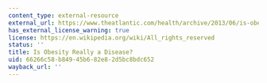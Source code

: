 ```yaml
---
content_type: external-resource
external_url: https://www.theatlantic.com/health/archive/2013/06/is-obesity-really-a-disease/277148/
has_external_license_warning: true
license: https://en.wikipedia.org/wiki/All_rights_reserved
status: ''
title: Is Obesity Really a Disease?
uid: 66266c58-b849-45b6-82e8-2d5bc8bdc652
wayback_url: ''
---
```

